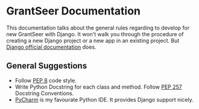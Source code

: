 GrantSeer Documentation
=======================

This documentation talks about the general rules regarding to develop for new GrantSeer with Django. It won't walk you through the procedure of creating a new Django project or a new app in an existing project. But [Django official documentation](https://docs.djangoproject.com/en/1.6/) does.

General Suggestions
------------------
* Follow [PEP 8](http://www.python.org/dev/peps/pep-0008/) code style. 
* Write Python Docstring for each class and method. Follow [PEP 257](http://www.python.org/dev/peps/pep-0257/) Docstring Conventions. 
* [PyCharm](http://www.jetbrains.com/pycharm/) is my favourate Python IDE. It provides Django support nicely.
